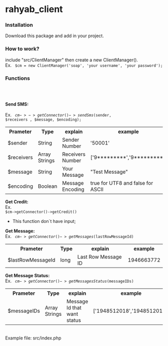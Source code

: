 # rahyab_client

<h3> Installation </h3>

Download this package and add in your project.

<h3> How to work? </h3>
include "src/ClientManager" then  create a new ClientManager().<br>
Ex. <code> $cm = new ClientManager('soap', 'your username', 'your password'); </code>

<h3> Functions </h3><br><br>

<b>Send SMS:</b> <br><br> Ex. <code> $cm->->getConnector()->sendSms($sender, $receivers , $message, $encoding);</code>
<table>
<tr> <th> Prameter </th>  <th>  Type</th> <th> explain </th> <th> example </th>  </tr>
<tr> <td> $sender </td> <td> String </td> <td> Sender Number </td> <td> '50001' </td> </tr>
<tr> <td> $receivers </td> <td> Array Strings </td> <td> Receivers Number </td> <td> ['9*********','9*********'] </td> </tr>
<tr> <td> $message </td> <td> String </td> <td> Your Message </td> <td> "Test Message" </td> </tr>
<tr> <td> $encoding </td> <td> Boolean </td> <td> Message Encoding </td> <td> true for UTF8 and false for ASCII </td> </tr>
</table>


<b>Get Credit:</b>
 <br> Ex.
 <code> $cm->getConnector()->getCredit() </code>
 
 - This function don`t have input;

<b>Get Message:</b>
  <br> Ex.
 <code> $cm->getConnector()->getMessages($lastRowMessageId) </code>
 
 <table>
 <tr> <th> Prameter </th>  <th>  Type</th> <th> explain </th> <th> example </th>  </tr>
 <tr> <td> $lastRowMessageId </td> <td> long </td> <td> Last Row Message ID </td> <td> 1946663772 </td> </tr>

 </table>

<b>Get Message Status:</b>
  <br> Ex.
 <code> $cm->getConnector()->getMessagesStatus($messageIDs) </code>
<table>
 <tr> <th> Prameter </th>  <th>  Type</th> <th> explain </th> <th> example </th>  </tr>
 <tr> <td> $messageIDs </td> <td> Array Strings </td> <td> Message Id that want status </td> <td> ['1948512018','1948512019'] </td> </tr>

 </table>

<br>
Example file: src/index.php
